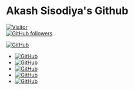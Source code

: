 # Akash Sisodiya's Github

[![Visitor](https://visitor-badge.laobi.icu/badge?page_id=aasisodiya.aasisodiya)](https://github.com/aasisodiya)  
[![GitHub followers](https://img.shields.io/github/followers/aasisodiya.svg?style=social&label=Follow)](https://github.com/aasisodiya?tab=followers)

[![GitHub](https://img.shields.io/badge/GitHub-aasisodiya-ffa500?style=for-the-badge&logo=github&logoColor=white&labelColor=181717)](https://github.com/aasisodiya)

- [![GitHub](https://img.shields.io/badge/GitHub-aasisodiya/Go-ffa500?style=for-the-badge&logo=github&logoColor=white&labelColor=181717)](https://aasisodiya.github.io/go/)
- [![GitHub](https://img.shields.io/badge/GitHub-aasisodiya/NodeJs-ffa500?style=for-the-badge&logo=github&logoColor=white&labelColor=181717)](https://aasisodiya.github.io/nodejs)
- [![GitHub](https://img.shields.io/badge/GitHub-aasisodiya/General-ffa500?style=for-the-badge&logo=github&logoColor=white&labelColor=181717)](https://aasisodiya.github.io/general/)
- [![GitHub](https://img.shields.io/badge/GitHub-aasisodiya/WebProject-ffa500?style=for-the-badge&logo=github&logoColor=white&labelColor=181717)](https://aasisodiya.github.io/WebProjects/)
- [![GitHub](https://img.shields.io/badge/GitHub-aasisodiya/IaC%20and%20Serverless-ffa500?style=for-the-badge&logo=github&logoColor=white&labelColor=181717)](https://aasisodiya.github.io/IaC-And-Serverless-Application/)
